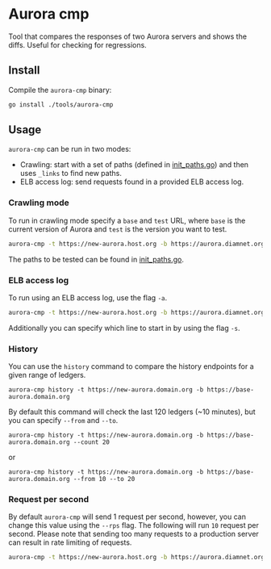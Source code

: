 # Aurora cmp

Tool that compares the responses of two Aurora servers and shows the diffs.
Useful for checking for regressions.

## Install

Compile the `aurora-cmp` binary:

```bash
go install ./tools/aurora-cmp
```

## Usage

`aurora-cmp` can be run in two modes:

- Crawling: start with a set of paths (defined in [init_paths.go](https://github.com/diamnet/go/blob/master/tools/aurora-cmp/init_paths.go)) and then uses `_links` to find new paths.
- ELB access log: send requests found in a provided ELB access log.

### Crawling mode

To run in crawling mode specify a `base` and `test` URL, where `base` is the current version of Aurora and `test` is the version you want to test.

```bash
aurora-cmp -t https://new-aurora.host.org -b https://aurora.diamnet.org
```

The paths to be tested can be found in [init_paths.go](https://github.com/diamnet/go/blob/master/tools/aurora-cmp/init_paths.go).

### ELB access log

To run using an ELB access log, use the flag `-a`.

```bash
aurora-cmp -t https://new-aurora.host.org -b https://aurora.diamnet.org -a ./elb_access.log
```

Additionally you can specify which line to start in by using the flag `-s`.

### History

You can use the `history` command to compare the history endpoints for a given range of ledgers.

```
aurora-cmp history -t https://new-aurora.domain.org -b https://base-aurora.domain.org
```

By default this command will check the last 120 ledgers (~10 minutes), but you can specify `--from` and `--to`.

```
aurora-cmp history -t https://new-aurora.domain.org -b https://base-aurora.domain.org --count 20
```

or

```
aurora-cmp history -t https://new-aurora.domain.org -b https://base-aurora.domain.org --from 10 --to 20
```


### Request per second

By default `aurora-cmp` will send 1 request per second, however, you can change this value using the `--rps` flag.  The following will run `10` request per second. Please note that sending too many requests to a production server can result in rate limiting of requests.

```bash
aurora-cmp -t https://new-aurora.host.org -b https://aurora.diamnet.org --rps 10
```
